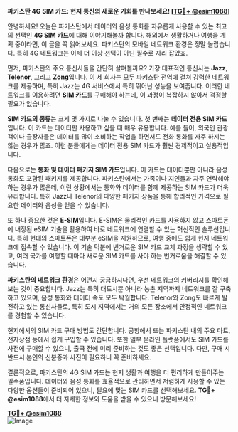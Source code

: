 **파키스탄 4G SIM 카드: 현지 통신의 새로운 기회를 만나보세요! [[TG💪+ @esim1088](https://t.me/s/esim1088)]**

안녕하세요! 오늘은 파키스탄에서 데이터와 음성 통화를 자유롭게 사용할 수 있는 최고의 선택인 **4G SIM 카드**에 대해 이야기해볼까 합니다. 해외에서 생활하거나 여행을 계획 중이라면, 이 글을 꼭 읽어보세요. 파키스탄의 모바일 네트워크 환경은 정말 놀랍습니다. 특히 4G 네트워크는 이제 더 이상 선택이 아닌 필수로 자리 잡았죠.

먼저, 파키스탄의 주요 통신사들을 간단히 살펴볼까요? 가장 대표적인 통신사는 **Jazz**, **Telenor**, 그리고 **Zong**입니다. 이 세 회사는 모두 파키스탄 전역에 걸쳐 강력한 네트워크를 제공하며, 특히 Jazz는 4G 서비스에서 특히 뛰어난 성능을 보여줍니다. 이러한 네트워크를 이용하려면 **SIM 카드**를 구매해야 하는데, 이 과정이 복잡하지 않아서 걱정할 필요가 없습니다.

**SIM 카드의 종류**는 크게 몇 가지로 나눌 수 있습니다. 첫 번째는 **데이터 전용 SIM 카드**입니다. 이 카드는 데이터만 사용하고 싶을 때 매우 유용합니다. 예를 들어, 외국인 관광객이나 출장자들은 데이터를 많이 소비하는 작업을 하면서도 전화 통화를 자주 하지는 않는 경우가 많죠. 이런 분들에게는 데이터 전용 SIM 카드가 훨씬 경제적이고 실용적입니다.

다음으로는 **통화 및 데이터 패키지 SIM 카드**입니다. 이 카드는 데이터뿐만 아니라 음성 통화도 포함된 패키지를 제공합니다. 파키스탄에서는 가족이나 지인들과 자주 연락해야 하는 경우가 많은데, 이런 상황에서는 통화와 데이터를 함께 제공하는 SIM 카드가 더욱 유리합니다. 특히 Jazz나 Telenor의 다양한 패키지 상품을 통해 합리적인 가격으로 필요한 데이터와 음성을 얻을 수 있습니다.

또 하나 중요한 것은 **E-SIM**입니다. E-SIM은 물리적인 카드를 사용하지 않고 스마트폰에 내장된 eSIM 기술을 활용하여 바로 네트워크에 연결할 수 있는 혁신적인 솔루션입니다. 특히 현대의 스마트폰은 대부분 eSIM을 지원하므로, 여행 중에도 쉽게 현지 네트워크에 접속할 수 있습니다. 이 기술 덕분에 번거로운 SIM 카드 교체 과정을 생략할 수 있고, 여러 국가를 여행할 때마다 새로운 SIM 카드를 사야 하는 번거로움을 해결할 수 있습니다.

**파키스탄의 네트워크 환경**은 어떤지 궁금하시다면, 우선 네트워크의 커버리지를 확인해보는 것이 중요합니다. Jazz는 특히 대도시뿐 아니라 농촌 지역까지 네트워크를 잘 구축하고 있으며, 음성 통화와 데이터 속도 모두 탁월합니다. Telenor와 Zong도 빠르게 발전하고 있는 통신사들로, 특히 도시 지역에서는 거의 모든 장소에서 안정적인 네트워크를 경험할 수 있습니다.

현지에서의 SIM 카드 구매 방법도 간단합니다. 공항에서 또는 파키스탄 내의 주요 마트, 전자상점 등에서 쉽게 구입할 수 있습니다. 또한 일부 온라인 플랫폼에서도 SIM 카드를 사전에 구매할 수 있으니, 출국 전에 미리 준비하는 것도 좋은 선택입니다. 다만, 구매 시 반드시 본인의 신분증과 사진이 필요하니 꼭 준비하세요.

결론적으로, 파키스탄의 4G SIM 카드는 현지 생활과 여행을 더 편리하게 만들어주는 필수품입니다. 데이터와 음성 통화를 효율적으로 관리하면서 저렴하게 사용할 수 있는 다양한 옵션들이 준비되어 있으니, 필요에 맞는 SIM 카드를 선택해보세요. **TG💪+ @esim1088**에서 더 자세한 정보와 도움을 받을 수 있으니 방문해보세요!

**[TG💪+ @esim1088](https://t.me/s/esim1088)**  
![Image](https://i.postimg.cc/Y0z9fWf4/image.png)